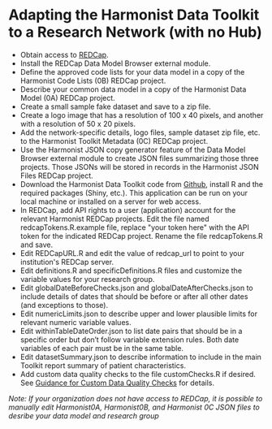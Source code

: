 # Adapting the Harmonist Data Toolkit to a Research Network (with no Hub)

- Obtain access to [REDCap](https://projectredcap.org/partners/).  
- Install the REDCap Data Model Browser external module.  
- Define the approved code lists for your data model in a copy of the Harmonist Code Lists (0B) REDCap project.
- Describe your common data model in a copy of the Harmonist Data Model (0A) REDCap project.
- Create a small sample fake dataset and save to a zip file.
- Create a logo image that has a resolution of 100 x 40 pixels, and another with a resolution of 50 x 20 pixels.
- Add the network-specific details, logo files, sample dataset zip file, etc. to the Harmonist Toolkit Metadata (0C) REDCap project.
- Use the Harmonist JSON copy generator feature of the Data Model Browser external module to create JSON files summarizing those three projects. Those JSONs will be stored in records in the Harmonist JSON Files REDCap project.
- Download the Harmonist Data Toolkit code from [Github](https://github.com/IeDEA/Harmonist), install R and the required packages (Shiny, etc.). This application can be run on your local machine or installed on a server for web access.
- In REDCap, add API rights to a user (application) account for the relevant Harmonist REDCap projects. Edit the file named redcapTokens.R.example file, replace "your token here" with the API token for the indicated REDCap project. Rename the file redcapTokens.R and save. 
- Edit REDCapURL.R and edit the value of redcap_url to point to your institution's REDCap server.
- Edit definitions.R and specificDefinitions.R files and customize the variable values for your research group.
- Edit globalDateBeforeChecks.json and globalDateAfterChecks.json to include details of dates that should be before or after all other dates (and exceptions to those).
- Edit numericLimits.json to describe upper and lower plausible limits for relevant numeric variable values.
- Edit withinTableDateOrder.json to list date pairs that should be in a specific order but don’t follow variable extension rules. Both date variables of each pair must be in the same table.
- Edit datasetSummary.json to describe information to include in the main Toolkit report summary of patient characteristics.
- Add custom data quality checks to the file customChecks.R if desired. See [Guidance for Custom Data Quality Checks](pages/customchecks.md) for details.

*Note: If your organization does not have access to REDCap, it is possible to manually edit Harmonist0A, Harmonist0B, and Harmonist 0C JSON files to desribe your data model and research group* 
